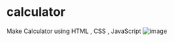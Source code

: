 # calculator
Make Calculator using HTML , CSS , JavaScript
![image](https://github.com/ayush0090/calculator/assets/87262377/a38549f5-f8e7-4863-ad99-40d3d9dc5104)
